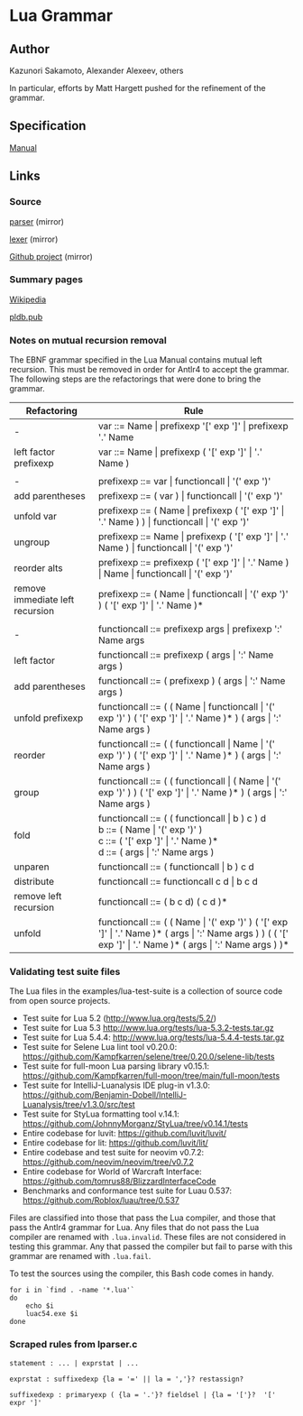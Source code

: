 # Lua Grammar

## Author

Kazunori Sakamoto, Alexander Alexeev, others

In particular, efforts by Matt Hargett pushed for the refinement of the grammar.

## Specification

[Manual](https://www.lua.org/manual/5.4/manual.html)

## Links

### Source

[parser](https://github.com/lua/lua/blob/6baee9ef9d5657ab582c8a4b9f885ec58ed502d0/lparser.c) (mirror)

[lexer](https://github.com/lua/lua/blob/6baee9ef9d5657ab582c8a4b9f885ec58ed502d0/llex.c) (mirror)

[Github project](https://github.com/lua) (mirror)

### Summary pages

[Wikipedia](https://en.wikipedia.org/wiki/Lua_(programming_language))

[pldb.pub](https://pldb.pub/concepts/lua.html)

### Notes on mutual recursion removal
The EBNF grammar specified in the Lua Manual contains
mutual left recursion. This must be removed in order for
Antlr4 to accept the grammar. The following steps are the
refactorings that were done to bring the grammar.


| Refactoring | Rule |
| ---| --- |
| - | var ::= Name &vert; prefixexp '[' exp ']' &vert; prefixexp '.' Name |
| left factor prefixexp | var ::=  Name &vert; prefixexp ( '[' exp ']' &vert; '.' Name ) |
| | |
| - | prefixexp ::= var &vert; functioncall &vert; '(' exp ')' |
| add parentheses | prefixexp ::= ( var ) &vert; functioncall &vert; '(' exp ')' |
| unfold var | prefixexp ::= ( Name &vert; prefixexp ( '[' exp ']' &vert; '.' Name ) ) &vert; functioncall &vert; '(' exp ')' |
| ungroup | prefixexp ::= Name &vert; prefixexp ( '[' exp ']' &vert; '.' Name ) &vert; functioncall &vert; '(' exp ')' |
| reorder alts | prefixexp ::= prefixexp ( '[' exp ']' &vert; '.' Name ) &vert; Name &vert; functioncall &vert; '(' exp ')' |
| remove immediate left recursion | prefixexp ::= ( Name &vert; functioncall &vert; '(' exp ')' ) ( '[' exp ']' &vert; '.' Name )* |
| | |
| - | functioncall ::=  prefixexp args &vert; prefixexp ':' Name args |
| left factor | functioncall ::= prefixexp ( args &vert; ':' Name args ) |
| add parentheses | functioncall ::= ( prefixexp ) ( args &vert; ':' Name args ) |
| unfold prefixexp | functioncall ::= ( ( Name &vert; functioncall &vert; '(' exp ')' ) ( '[' exp ']' &vert; '.' Name )* ) ( args &vert; ':' Name args ) |
| reorder | functioncall ::= ( ( functioncall &vert;   Name &vert; '(' exp ')'   )   ( '[' exp ']' &vert; '.' Name )* ) ( args &vert; ':' Name args ) |
| group | functioncall ::=   ( ( functioncall &vert; ( Name &vert; '(' exp ')' ) ) ( '[' exp ']' &vert; '.' Name )* ) ( args &vert; ':' Name args ) |
| fold    | functioncall ::=    ( ( functioncall &vert;  b ) c ) d <br> b ::= ( Name &vert; '(' exp ')' ) <br> c ::= ( '[' exp ']' &vert; '.' Name )* <br> d ::= ( args &vert; ':' Name args ) |
| unparen | functioncall ::=    ( functioncall &vert; b ) c d |
| distribute | functioncall ::= functioncall c d &vert; b c d |
| remove left recursion | functioncall ::= ( b c d) ( c d )* |
| unfold | functioncall ::= ( ( Name &vert; '(' exp ')' ) ( '[' exp ']' &vert; '.' Name )* ( args &vert; ':' Name args ) ) ( ( '[' exp ']' &vert; '.' Name )* ( args &vert; ':' Name args ) )* |

### Validating test suite files
The Lua files in the examples/lua-test-suite is a collection of source code
from open source projects.
* Test suite for Lua 5.2 (http://www.lua.org/tests/5.2/)
* Test suite for Lua 5.3 http://www.lua.org/tests/lua-5.3.2-tests.tar.gz
* Test suite for Lua 5.4.4: http://www.lua.org/tests/lua-5.4.4-tests.tar.gz
*  Test suite for Selene Lua lint tool v0.20.0: https://github.com/Kampfkarren/selene/tree/0.20.0/selene-lib/tests
* Test suite for full-moon Lua parsing library v0.15.1: https://github.com/Kampfkarren/full-moon/tree/main/full-moon/tests
* Test suite for IntelliJ-Luanalysis IDE plug-in v1.3.0: https://github.com/Benjamin-Dobell/IntelliJ-Luanalysis/tree/v1.3.0/src/test
* Test suite for StyLua formatting tool v.14.1: https://github.com/JohnnyMorganz/StyLua/tree/v0.14.1/tests
* Entire codebase for luvit: https://github.com/luvit/luvit/
* Entire codebase for lit: https://github.com/luvit/lit/
* Entire codebase and test suite for neovim v0.7.2: https://github.com/neovim/neovim/tree/v0.7.2
* Entire codebase for World of Warcraft Interface: https://github.com/tomrus88/BlizzardInterfaceCode
* Benchmarks and conformance test suite for Luau 0.537: https://github.com/Roblox/luau/tree/0.537

Files are classified into those that pass the Lua compiler, and those that pass the Antlr4 grammar
for Lua. Any files that do not pass the Lua compiler are renamed with `.lua.invalid`.
These files are not considered in testing this grammar. Any that passed the compiler but
fail to parse with this grammar are renamed with `.lua.fail`.

To test the sources using the compiler, this Bash code comes in handy.
```
for i in `find . -name '*.lua'`
do
	echo $i
	luac54.exe $i
done
```

### Scraped rules from lparser.c

```
statement : ... | exprstat | ...

exprstat : suffixedexp {la = '=' || la = ','}? restassign?

suffixedexp : primaryexp ( {la = '.'}? fieldsel | {la = '['}?  '[' expr ']' 